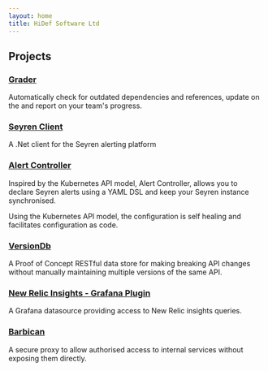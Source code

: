 ```yaml
---
layout: home
title: HiDef Software Ltd
---
```

## Projects

### [Grader](https://grader.neutrino.io/)

Automatically check for outdated dependencies and references, update on the and report on your team's progress.

### [Seyren Client](https://github.com/uatec/Neutrino.Seyren)

A .Net client for the Seyren alerting platform

### [Alert Controller](https://github.com/uatec/Neutrino.AlertController)

Inspired by the Kubernetes API model, Alert Controller, allows you to declare Seyren alerts using a YAML DSL and keep your Seyren instance synchronised.

Using the Kubernetes API model, the configuration is self healing and facilitates configuration as code.

### [VersionDb](https://github.com/uatec/versiondb)

A Proof of Concept RESTful data store for making breaking API changes without manually maintaining multiple versions of the same API.

### [New Relic Insights - Grafana Plugin](https://github.com/uatec/newrelic-insights-grafana-datasource)

A Grafana datasource providing access to New Relic insights queries.

### [Barbican](https://github.com/uatec/barbican)

A secure proxy to allow authorised access to internal services without exposing them directly.
